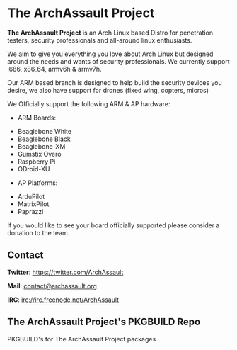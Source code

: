 The ArchAssault Project
========================

**The ArchAssault Project** is an Arch Linux based Distro for penetration testers, security professionals and all-around linux enthusiasts.

We aim to give you everything you love about Arch Linux but designed around the needs and wants of security professionals. We currently support
i686, x86_64, armv6h & armv7h.

Our ARM based branch is designed to help build the security devices you desire, we also have support for drones (fixed wing, copters, micros)

We Officially support the following ARM & AP hardware:

- ARM Boards:
* Beaglebone White
* Beaglebone Black
* Beaglebone-XM
* Gumstix Overo
* Raspberry Pi
* ODroid-XU

- AP Platforms:
* ArduPilot
* MatrixPilot
* Paprazzi

If you would like to see your board officially supported please consider a donation to the team.

Contact
-------

**Twitter**: https://twitter.com/ArchAssault

**Mail**: contact@archassault.org

**IRC**: [irc://irc.freenode.net/ArchAssault](irc://irc.freenode.net/ArchAssault)

The ArchAssault Project's PKGBUILD Repo
---------------------------------

PKGBUILD's for The ArchAssault Project packages
